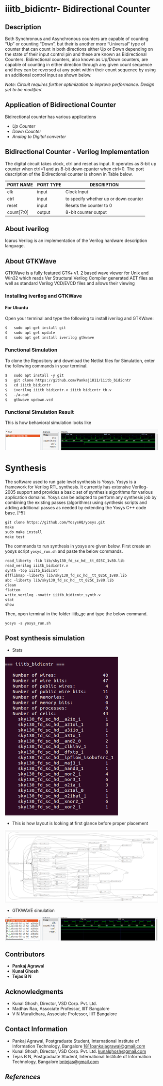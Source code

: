 # iiitb_bidicntr- Bidirectional Counter

## Description

Both Synchronous and Asynchronous counters are capable of counting “Up” or counting “Down”, but their is another more “Universal” type of counter that can count in both directions either Up or Down depending on the state of their input control pin and these are known as Bidirectional Counters.
Bidirectional counters, also known as Up/Down counters, are capable of counting in either direction through any given count sequence and they can be reversed at any point within their count sequence by using an additional control input as shown below.

*Note: Circuit requires further optimization to improve performance. Design yet to be modified.*

## Application of Bidirectional Counter

Bidirectional counter has various applications
- *Up Counter*
- *Down Counter*
- *Analog to Digital converter*

## Bidirectional Counter - Verilog Implementation 
The digital circuit takes clock, ctrl and reset as input. It operates as  8-bit up counter when ctrl=1 and as  8-bit down cpunter when ctrl=0. The port description of the Bidirectional counter is shown in Table below. 


| PORT NAME | PORT TYPE | DESCRIPTION |
|-----------|-----------|-------------|
| clk       | input     | Clock Input |
| ctrl | input | to specify whether up or down counter |
| reset | input | Resets the counter to 0 |
| count[7:0] | output | 8-bit counter output |

## About iverilog 
Icarus Verilog is an implementation of the Verilog hardware description language.
## About GTKWave
GTKWave is a fully featured GTK+ v1. 2 based wave viewer for Unix and Win32 which reads Ver Structural Verilog Compiler generated AET files as well as standard Verilog VCD/EVCD files and allows their viewing

### Installing iverilog and GTKWave

#### For Ubuntu

Open your terminal and type the following to install iverilog and GTKWave:
```
$   sudo apt-get install git 
$   sudo apt get update
$   sudo apt get install iverilog gtkwave
```


### Functional Simulation
To clone the Repository and download the Netlist files for Simulation, enter the following commands in your terminal.
```
$   sudo apt install -y git
$   git clone https://github.com/Pankaj1811/iiitb_bidicntr
$   cd iiitb_bidicntr
$   iverilog iiitb_bidicntr.v iiitb_bidicntr_tb.v
$   ./a.out
$   gtkwave updown.vcd
```
### Functional Simulation Result
This is how behavioral simulation looks like

<img src="images/simu.png">

#  Synthesis
The software used to run gate level synthesis is Yosys. Yosys is a framework for Verilog RTL synthesis. It currently has extensive Verilog-2005 support and provides a basic set of synthesis algorithms for various application domains. Yosys can be adapted to perform any synthesis job by combining the existing passes (algorithms) using synthesis scripts and adding additional passes as needed by extending the Yosys C++ code base. [^5]

```
git clone https://github.com/YosysHQ/yosys.git
make
sudo make install 
make test
```

The commands to run synthesis in yosys are given below. First create an yosys script `yosys_run.sh` and paste the below commands.
```
read_liberty -lib lib/sky130_fd_sc_hd__tt_025C_1v80.lib
read_verilog iiitb_bidicntr.v
synth -top iiitb_bidicntr	
dfflibmap -liberty lib/sky130_fd_sc_hd__tt_025C_1v80.lib
abc -liberty lib/sky130_fd_sc_hd__tt_025C_1v80.lib
clean
flatten
write_verilog -noattr iiitb_bidicntr_synth.v
stat
show
```
Then, open terminal in the folder iiitb_gc and type the below command.
```
yosys -s yosys_run.sh
```
## Post synthesis simulation
- Stats
<img src="images/stats.png">

- This is how layout is looking at first glance before proper placement

<img src="images/layout.png">

- GTKWAVE simulation

<img src="images/synth_sim.png">

## Contributors

- **Pankaj Agrawal**
- **Kunal Ghosh**
- **Tejas B N**


## Acknowledgments


- Kunal Ghosh, Director, VSD Corp. Pvt. Ltd.
- Madhav Rao, Associate Professor, IIIT Bangalore
- V N Muralidhara, Associate Professor, IIIT Bangalore


## Contact Information

- Pankaj Agrawal, Postgraduate Student, International Institute of Information Technology, Bangalore  1811pankajagrawal@gmail.com
- Kunal Ghosh, Director, VSD Corp. Pvt. Ltd. kunalghosh@gmail.com
- Tejas B N, Postgraduate Student, International Institute of Information Technology, Bangalore  bntejas@gmail.com


## *References*
[^1]: Varun Akula, Dr. Vishwani D. Agrawal, James J. Danaher. [Comparison of power consumption of 4-bit binary counters with various state encodings including gray and one-hot codes](https://www.eng.auburn.edu/~vagrawal/COURSE/E6270_Spr15/PROJECT/REPORTS/Varun%20Akula%20Project%20Report.pdf). Auburn University

[^2]: [8-bit Gray Counter](https://www.intel.com/content/www/us/en/support/programmable/support-resources/design-examples/horizontal/ver-gray-counter.html) from INTEL FPGA Support Resources for the verilog design of gray counter.

[^3]: Icarus Verilog - [iverilog](http://iverilog.icarus.com/)

[^4]: GTK Wave [documentation](http://gtkwave.sourceforge.net/gtkwave.pdf)
